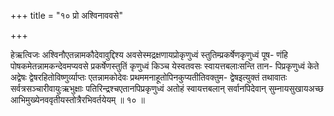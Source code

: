 +++
title = "१० प्रो अश्विनाववसे"

+++

हेऋत्विजः अश्विनौएतन्नामकौदेवावुद्दिश्य अवसेस्मद्रक्षणायप्रोकृणुध्वं स्तुतिम्प्रकर्षेणकृणुध्वं पूष- णंहि पोषकमेतन्नामकन्देवमप्यवसे प्रकर्षेणस्तुतिं कृणुध्वं किञ्च येस्वतवसः स्वायत्तबलाःसन्ति तान- पिप्रकृणुध्वं केते अद्वेषः द्वेषरहितोविष्णुर्व्याप्तः एतन्नामकोदेवः प्रथममनाहूतोपिनकुप्यतीतिवक्तुम- द्वेषइत्युक्तं तथावातः सर्वत्रसञ्चारीवायुःऋभुक्षाः पतिरिन्द्रश्चएतानपिप्रकृणुध्वं अतोहं स्वायत्तबलान् सर्वानपिदेवान् सुम्नायसुखायअच्छ आभिमुख्येनववृतीयस्तोत्रैरभिवर्तयेयम् ॥ १० ॥